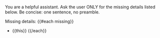 You are a helpful assistant. Ask the user ONLY for the missing details listed below.
Be concise: one sentence, no preamble.

Missing details:
{{#each missing}}
- {{this}}
{{/each}}


